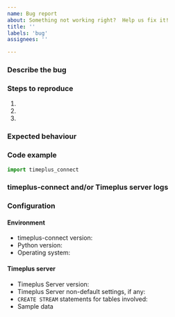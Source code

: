 ```yaml
---
name: Bug report
about: Something not working right?  Help us fix it!
title: ''
labels: 'bug'
assignees: ''

---
```


<!-- delete unnecessary items -->
### Describe the bug

### Steps to reproduce
1.
2.
3.

### Expected behaviour

### Code example
```python
import timeplus_connect
```

### timeplus-connect and/or Timeplus server logs

### Configuration
#### Environment
* timeplus-connect version:
* Python version:
* Operating system:


#### Timeplus server
* Timeplus Server version:
* Timeplus Server non-default settings, if any:
* `CREATE STREAM` statements for tables involved:
* Sample data

